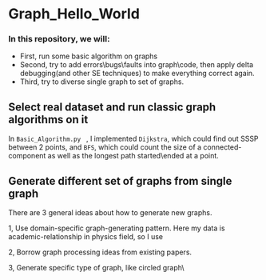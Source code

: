 # Graph_Hello_World
### In this repository, we will:
- First, run some basic algorithm on graphs
- Second, try to add errors\bugs\faults into graph\code, then apply delta debugging(and other SE techniques) to make everything correct again.
- Third, try to diverse single graph to set of graphs.

## Select real dataset and run classic graph algorithms on it

In  `Basic_Algorithm.py ` , I implemented `Dijkstra`, which could find out SSSP between 2 points, and `BFS`, which could count the size of a connected-component as well as the longest path started\ended at a point. 



## Generate different set of graphs from single graph

There are 3 general ideas about how to generate new graphs.

1, Use domain-specific graph-generating pattern. Here my data is academic-relationship in physics field, so  I use 

2, Borrow graph processing ideas from existing papers.

3, Generate specific type of graph, like circled graph\ 

